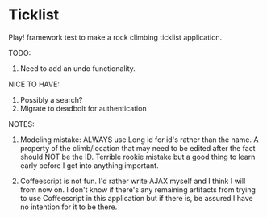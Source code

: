 Ticklist
========

Play! framework test to make a rock climbing ticklist application.

TODO:

1) Need to add an undo functionality.

NICE TO HAVE:

1) Possibly a search?
2) Migrate to deadbolt for authentication

NOTES:

1) Modeling mistake: ALWAYS use Long id for id's rather than the name.
   A property of the climb/location that may need to be edited after
   the fact should NOT be the ID. Terrible rookie mistake but a good
   thing to learn early before I get into anything important.

2) Coffeescript is not fun. I'd rather write AJAX myself and I think
   I will from now on. I don't know if there's any remaining artifacts
   from trying to use Coffeescript in this application but if there
   is, be assured I have no intention for it to be there.

